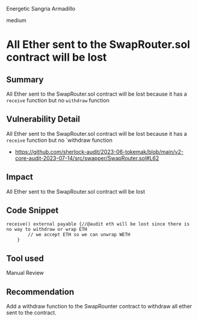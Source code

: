 Energetic Sangria Armadillo

medium

# All Ether sent to the SwapRouter.sol contract will be lost
## Summary
All Ether sent to the SwapRouter.sol contract will be lost because it has a `receive` function but no `withdraw` function

## Vulnerability Detail
All Ether sent to the SwapRouter.sol contract will be lost because it has a `receive` function but no `withdraw function
- https://github.com/sherlock-audit/2023-06-tokemak/blob/main/v2-core-audit-2023-07-14/src/swapper/SwapRouter.sol#L62

## Impact
All Ether sent to the SwapRouter.sol contract will be lost

## Code Snippet
```solidity
receive() external payable {//@audit eth will be lost since there is no way to withdraw or wrap ETH
        // we accept ETH so we can unwrap WETH
    }
```
## Tool used
Manual Review

## Recommendation
Add a withdraw function to the SwapRounter contract to withdraw all ether sent to the contract.